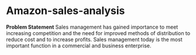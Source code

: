 # Amazon-sales-analysis
**Problem Statement**
Sales management has gained importance to meet increasing competition
and the need for improved methods of distribution to reduce cost and to
increase profits. Sales management today is the most important function in
a commercial and business enterprise.
